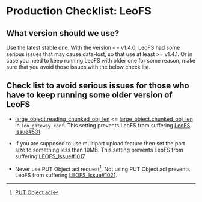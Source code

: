 # Production Checklist: LeoFS

<!-- toc -->

## What version should we use?
Use the latest stable one. With the version <= v1.4.0, LeoFS had some serious issues that may cause data-lost, so that use at least >= v1.4.1. Or in case you need to keep running LeoFS with older one for some reason, make sure that you avoid those issues with the below check list.

## Check list to avoid serious issues for those who have to keep running some older version of LeoFS

- [large_object.reading_chunked_obj_len](https://github.com/leo-project/leofs/blob/1.3.2.1/apps/leo_gateway/priv/leo_gateway.conf#L126) <= [large_object.chunked_obj_len](https://github.com/leo-project/leofs/blob/1.3.2.1/apps/leo_gateway/priv/leo_gateway.conf#L117) in `leo_gateway.conf`. This setting prevents LeoFS from suffering [LeoFS Issue#531](https://github.com/leo-project/leofs/issues/531).

- If you are supposed to use multipart upload feature then set the part size to something less than 10MB. This setting prevents LeoFS from suffering [LEOFS_Issue#1017](https://github.com/leo-project/leofs/issues/1017).

- Never use PUT Object acl request[^1]. Not using PUT Object acl prevents LeoFS from suffering [LEOFS_Issue#1021](https://github.com/leo-project/leofs/issues/1021).

[^1]: <a href="https://docs.aws.amazon.com/AmazonS3/latest/API/RESTObjectPUTacl.html" target="_blank">PUT Object acl</a>


